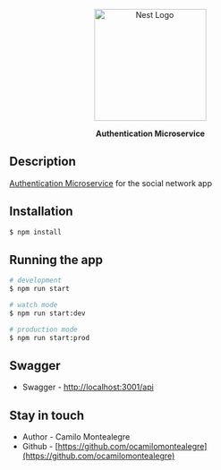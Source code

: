 <p align="center">
  <a href="http://nestjs.com/" target="blank"><img src="https://nestjs.com/img/logo-small.svg" width="200" alt="Nest Logo" /></a>
</p>

[circleci-image]: https://img.shields.io/circleci/build/github/nestjs/nest/master?token=abc123def456
[circleci-url]: https://circleci.com/gh/nestjs/nest

  <p align="center"><strong>Authentication Microservice</strong><p align="center">

## Description

[Authentication Microservice](https://github.com/ocamilomontealegre/authentication-microservice) for the social network app

## Installation

```bash
$ npm install
```

## Running the app

```bash
# development
$ npm run start

# watch mode
$ npm run start:dev

# production mode
$ npm run start:prod
```

## Swagger

- Swagger - [http://localhost:3001/api](http://localhost:3001/api)


## Stay in touch

- Author - Camilo Montealegre
- Github - [https://github.com/ocamilomontealegre](https://github.com/ocamilomontealegre)
